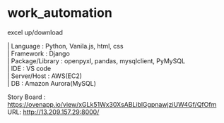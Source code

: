 # work_automation
excel up/download

| Language : Python, Vanila.js, html, css  
| Framework : Django  
| Package/Library : openpyxl, pandas, mysqlclient, PyMySQL   
| IDE : VS code  
| Server/Host : AWS(EC2)  
| DB : Amazon Aurora(MySQL)  

Story Board : https://ovenapp.io/view/xGLk51Wx30XsABLiblGgpnawjziUW4Gf/QfOfm  
URL: http://13.209.157.29:8000/
